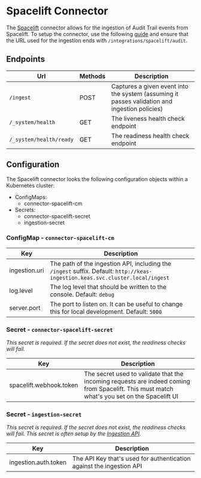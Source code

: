 # Spacelift Connector

The [Spacelift](https://spacelift.io) connector allows for the ingestion of Audit Trail events from Spacelift. To setup the connector, use the following [guide](https://docs.spacelift.io/integrations/audit-trail) and ensure that the URL used for the ingestion ends with `/integrations/spacelift/audit`.

## Endpoints

|Url|Methods|Description|
|---|---|---|
|`/ingest`|POST|Captures a given event into the system (assuming it passes validation and ingestion policies)|
|`/_system/health`|GET|The liveness health check endpoint|
|`/_system/health/ready`|GET|The readiness health check endpoint|

## Configuration

The Spacelift connector looks the following configuration objects within a Kubernetes cluster:

- ConfigMaps:
  - connector-spacelift-cm
- Secrets:
  - connector-spacelift-secret
  - ingestion-secret

### ConfigMap - `connector-spacelift-cm`

|Key|Description|
|---|---|
|ingestion.uri|The path of the ingestion API, including the `/ingest` suffix. Default: `http://keas-ingestion.keas.svc.cluster.local/ingest`|
|log.level|The log level that should be written to the console. Default: `debug`|
|server.port|The port to listen on. It can be useful to change this for local development. Default: `5000`|

### Secret - `connector-spacelift-secret`

_This secret is required. If the secret does not exist, the readiness checks will fail._

|Key|Description|
|---|---|
|spacelift.webhook.token|The secret used to validate that the incoming requests are indeed coming from Spacelift. This must match what's you set on the Spacelift UI|

### Secret - `ingestion-secret`

_This secret is required. If the secret does not exist, the readiness checks will fail. This secret is often setup by the [Ingestion API](https://github.com/projectkeas/ingestion)._

|Key|Description|
|---|---|
|ingestion.auth.token|The API Key that's used for authentication against the ingestion API|
